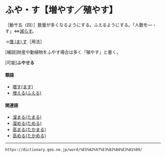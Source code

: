 # ふや・す【増やす／殖やす】

［動サ五（四）］数量が多くなるようにする。ふえるようにする。「人数を―・す」⇔[減らす](https://dictionary.goo.ne.jp/word/%E6%B8%9B%E3%82%89%E3%81%99/#jn-199718)。

→[増 (ま) す](https://dictionary.goo.ne.jp/word/%E5%A2%97%E3%81%99/#jn-208066)［用法］

\[補説\]財産や動植物をふやす場合は多く「殖やす」と書く。

\[可能\]**ふやせる**

#### 類語

-   [増す(ます)](ます（増す／益す）)
-   [増える(ふえる)](https://dictionary.goo.ne.jp/word/%E5%A2%97%E3%81%88%E3%82%8B/#jn-190741)

#### 関連語

-   [溜まる(たまる)](https://dictionary.goo.ne.jp/word/%E6%BA%9C%E3%81%BE%E3%82%8B/#jn-138931)
-   [溜める(ためる)](https://dictionary.goo.ne.jp/word/%E6%BA%9C%E3%82%81%E3%82%8B/#jn-139058)
-   [高まる(たかまる)](https://dictionary.goo.ne.jp/word/%E9%AB%98%E3%81%BE%E3%82%8B/#jn-135507)
-   [高める(たかめる)](https://dictionary.goo.ne.jp/word/%E9%AB%98%E3%82%81%E3%82%8B/#jn-135536)

---
`https://dictionary.goo.ne.jp/word/%E5%A2%97%E3%82%84%E3%81%99/`